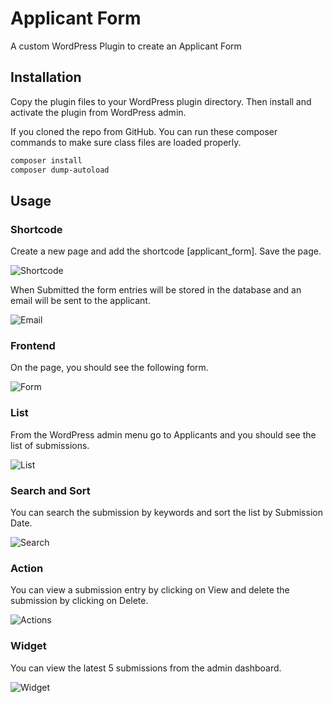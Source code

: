 # Applicant Form 

A custom WordPress Plugin to create an Applicant Form

## Installation

Copy the plugin files to your WordPress plugin directory. Then install and activate the plugin from WordPress admin.

If you cloned the repo from GitHub. You can run these composer commands to make sure class files are loaded properly.
```bash
composer install
composer dump-autoload
```

## Usage

### Shortcode
Create a new page and add the shortcode [applicant_form]. Save the page.

![Shortcode](../src/Shortcode.png)

When Submitted the form entries will be stored in the database and an email will be sent to the applicant.

![Email](../src/Email.png)

### Frontend

On the page, you should see the following form.
 
![Form](../src/Form.png)

### List

From the WordPress admin menu go to Applicants and you should see the list of submissions.
 
![List](../src/List.png)

### Search and Sort

You can search the submission by keywords and sort the list by Submission Date.
 
![Search](../src/Search.png)

### Action

You can view a submission entry by clicking on View and delete the submission by clicking on Delete.
 
![Actions](../src/View.png)

### Widget

You can view the latest 5 submissions from the admin dashboard. 
 
![Widget](../src/Widget.png)

